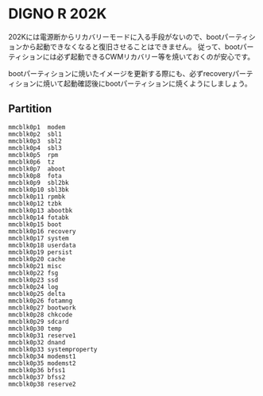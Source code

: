 # DIGNO R 202K

202Kには電源断からリカバリーモードに入る手段がないので、bootパーティションから起動できなくなると復旧させることはできません。
従って、bootパーティションには必ず起動できるCWMリカバリー等を焼いておくのが安心です。

bootパーティションに焼いたイメージを更新する際にも、必ずrecoveryパーティションに焼いて起動確認後にbootパーティションに焼くようにしましょう。

## Partition

    mmcblk0p1  modem
    mmcblk0p2  sbl1
    mmcblk0p3  sbl2
    mmcblk0p4  sbl3
    mmcblk0p5  rpm
    mmcblk0p6  tz
    mmcblk0p7  aboot
    mmcblk0p8  fota
    mmcblk0p9  sbl2bk
    mmcblk0p10 sbl3bk
    mmcblk0p11 rpmbk
    mmcblk0p12 tzbk
    mmcblk0p13 abootbk
    mmcblk0p14 fotabk
    mmcblk0p15 boot
    mmcblk0p16 recovery
    mmcblk0p17 system
    mmcblk0p18 userdata
    mmcblk0p19 persist
    mmcblk0p20 cache
    mmcblk0p21 misc
    mmcblk0p22 fsg
    mmcblk0p23 ssd
    mmcblk0p24 log
    mmcblk0p25 delta
    mmcblk0p26 fotamng
    mmcblk0p27 bootwork
    mmcblk0p28 chkcode
    mmcblk0p29 sdcard
    mmcblk0p30 temp
    mmcblk0p31 reserve1
    mmcblk0p32 dnand
    mmcblk0p33 systemproperty
    mmcblk0p34 modemst1
    mmcblk0p35 modemst2
    mmcblk0p36 bfss1
    mmcblk0p37 bfss2
    mmcblk0p38 reserve2

